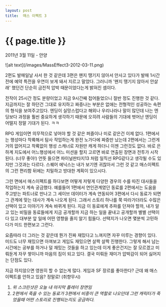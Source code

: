 ```yaml
---
layout: post
title:  매스 이펙트 3 
---
```


{{ page.title }}
================

<p class="meta">2011년 3월 11일 - 안양</p>
![alt text](/images/MassEffect3-2012-03-11.png)

2편도 발매일날 사서 한 것 같은데 3편은 왠지 땡기지 않아서 안사고 있다가 발매 1시간 전에 예약 특전을 우연이 보게 돼서 지르고 말았다.  그러니까 '왠지 땡기지 않아서 안살래' 했던건 단순히 금전적 압박 때문이었다는게 밝혀진 셈이다. 

전작이 25시간 정도 분량이었고 지금 9시간째 접어들었으니 절반 정도 진행한 것 같다. 지금까지는 잘 하던건 그대로 유지하고 짜증나는 부분은 없애는 전형적인 성공하는 속편의 형식을 보여주고있다. 엔딩이 실망스럽다고 해외나 우리나라나 말이 많던데 나는 엔딩보다 과정을 훨씬 중요하게 생각하기 때문에 오히려 사람들의 기대에 벗어난 엔딩이 어떨지 정말 기대가 된다. ㅋㅋ

RPG 게임이면 의무적으로 넣어야 할 것 같은 퍼즐이나 미로 같은건 이제 없다. 1편에서는 행성마다 착륙해서 탐사 작업하는게 완전 노가다에 짜증만 났는데 2편에서는 그런게 거의 없어지고 착륙없이 행성 스캐너로 자원만 캐게 하더니 이젠 그런것도 없다. 바로 은하계 지도에서 어느행성에서 어느 미션을 할지 고르면 바로 연출된 장면과 전투가 시작된다. (너무 좋아!) 언뜻 들으면 파이널판타지13 처럼 일직선 RPG같다고 생각될 수도 있지만 그것과는 다르다. 스퀘어 에닉스는 내가 보기엔 귀찮아서 그런 것 같고 매스이펙트의 그런 편리함 뒤에는 치밀하고 방대한 계획이 있으시다. 

그런 면에서 매스이펙트를 하다보면 어떻게 저렇게 다양한 경우의 수를 따진 대사들을 작업하는지 계속 궁금했다. 예를들어 1편에서 연인관계였던 동료를 2편에서는 도움을 주고받는 파트너로 만나고 그 세이브 데이터가 계속 연동되어 3편에서 다시 동료가 되면 그 관계에 맞는 대사가 계속 나오게 된다. 그래서 스토리 하나를 쭉 따라가더라도 수많은 선택이 있고 이야기가 계속 바뀌게 된다. 지금 이 동료에게 추파를 던져야 할까, 내가 알고 있는 비밀을 동료들에게 지금 공개할까 지금 하는 일을 끝내고 공개할까 별별 선택이 다 있고 대부분 앞 일에 어떤 영향을 줄지 알기 힘들다. 선택지가 나오면 몇분씩 고민하다가 미드 한편보고 그런다. 

요즘따라 더 그러는 것 같은데 뭔가 진짜 재밌다고 느껴지면 자꾸 미루는 경향이 있다. 미드도 너무 재밌으면 아껴보고 게임도 재밌으면 살짝 살짝 진행한다. 그렇게 해서 남는 시간에는 공부를 하거나 덜 재밌는 것들을 하고 있는데 이게 좋은건지는 잘 모르겠고 미뤄둔게 자꾸 쌓이니까 마음의 짐이 되고 있다. 결국 미뤄둔 재미가 압박감이 되어 싫어지는 단점도 있다. 

지금 하지않으면 영원히 할 수 없는게 많다. 게임과 SF 장르를 좋아한다? 근데 왜 매스이펙트를 안하고 있음? 정말로! (취향무시)

1. *위 스크린샷은 오늘 내 마지막 플레이 장면임*
2. *2편에서 죽을 수 있는 동료가 3편에서 비중이 큰 역할로 나오던데 그런 캐릭터가 죽었을때 어떤 스토리로 진행되는지도 궁금하다.*
